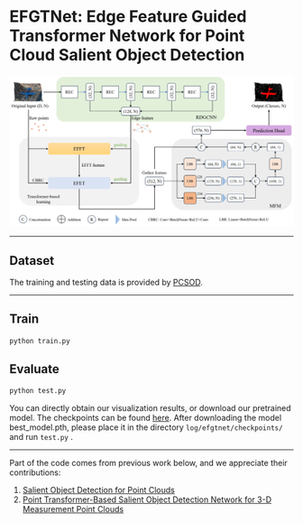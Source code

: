 # EFGTNet: Edge Feature Guided Transformer Network for Point Cloud Salient Object Detection
![](architecture.png)


---

## Dataset
The training and testing data is provided by [PCSOD](https://git.openi.org.cn/OpenDatasets/PCSOD-Dataset/datasets).

---

## Train
```bash
python train.py
```

## Evaluate
```bash
python test.py
```
You can directly obtain our visualization results, or download our pretrained model. The checkpoints can be found [here](https://pan.baidu.com/s/1o2m2awVojc8q61-_DzCZEA?pwd=7pca). After downloading the model best_model.pth, please place it in the directory `log/efgtnet/checkpoints/` and run `test.py` .

---

Part of the code comes from previous work below, and we appreciate their contributions:
1. [Salient Object Detection for Point Clouds](https://git.openi.org.cn/OpenPointCloud/PCSOD)
2. [Point Transformer-Based Salient Object Detection Network for 3-D Measurement Point Clouds](https://github.com/ZeyongWei/PSOD-Net)
